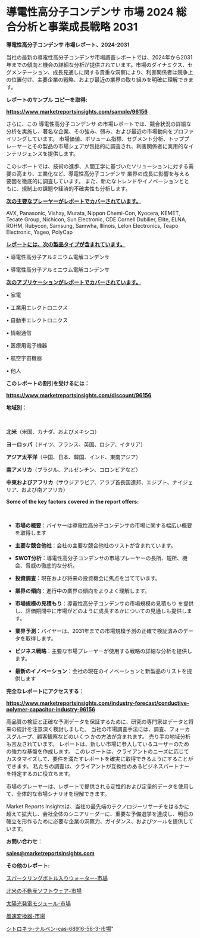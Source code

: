# 導電性高分子コンデンサ 市場 2024 総合分析と事業成長戦略 2031

<strong>導電性高分子コンデンサ 市場レポート、2024-2031</strong>

当社の最新の導電性高分子コンデンサ市場調査レポートでは、2024年から2031年までの傾向と機会の詳細な分析が提供されています。市場のダイナミクス、セグメンテーション、成長見通しに関する貴重な洞察により、利害関係者は競争上の位置付け、主要企業の戦略、および最近の業界の取り組みを明確に理解できます。



<strong>レポートのサンプル コピーを取得:</strong> <a href=https://www.marketreportsinsights.com/sample/96156>

<strong><u>https://www.marketreportsinsights.com/sample/96156</u></strong></a>

さらに、この 導電性高分子コンデンサ の市場レポートでは、競合状況の詳細な分析を実施し、著名な企業、その強み、弱み、および最近の市場動向をプロファイリングしています。 市場価値、ボリューム指標、セグメント分析、トッププレーヤーとその製品の市場シェアが包括的に調査され、利害関係者に実用的なインテリジェンスを提供します。

このレポートでは、技術の進歩、人間工学に基づいたソリューションに対する需要の高まり、工業化など、導電性高分子コンデンサ 業界の成長に影響を与える要因を徹底的に調査しています。 また、新たなトレンドやイノベーションとともに、規制上の課題や経済的不確実性も分析します。



<strong><u>次の主要なプレーヤーがレポートでカバーされています。</u></strong>

AVX, Panasonic, Vishay, Murata, Nippon Chemi-Con, Kyocera, KEMET, Tecate Group, Nichicon, Sun Electronic, CDE Cornell Dubilier, Elite, ELNA, ROHM, Rubycon, Samsung, Samwha, Illinois, Lelon Electronics, Teapo Electronic, Yageo, PolyCap



<strong><u><b>レポートには、次の製品タイプが含まれています。</b></u></strong>

• 導電性高分子アルミニウム電解コンデンサ

• 導電性高分子アルミニウム電解コンデンサ



<strong><u><b>次のアプリケーションがレポートでカバーされています。</b></u></strong>

• 家電

• 工業用エレクトロニクス

• 自動車エレクトロニクス

• 情報通信

• 医療用電子機器

• 航空宇宙機器

• 他人



<strong><b>このレポートの割引を受けるには：</b></strong>

<a href=https://www.marketreportsinsights.com/discount/96156>

<strong><u>https://www.marketreportsinsights.com/discount/96156</u></strong></a>



<strong>地域別：</strong>

<strong> </strong>



<strong>北米</strong>（米国、カナダ、およびメキシコ）



<strong>ヨーロッパ</strong>（ドイツ、フランス、英国、ロシア、イタリア）



<strong>アジア太平洋</strong>（中国、日本、韓国、インド、東南アジア）



<strong>南アメリカ</strong>（ブラジル、アルゼンチン、コロンビアなど）



<strong>中東およびアフリカ</strong>（サウジアラビア、アラブ首長国連邦、エジプト、ナイジェリア、および南アフリカ）



<strong>Some of the key factors covered in the report offers:</strong>

<strong> </strong>
<ul>
  <li>

<strong>市場の概要</strong>：バイヤーは導電性高分子コンデンサの市場に関する幅広い概要を取得します</li>
  <li>

<strong>主要な競合他社</strong>：会社の主要な競合他社のリストが含まれています。</li>
  <li>

<strong>SWOT分析</strong>：導電性高分子コンデンサの市場プレーヤーの長所、短所、機会、脅威の徹底的な分析。</li>
  <li>

<strong>投資調査</strong>：現在および将来の投資機会に焦点を当てています。</li>
  <li>

<strong>業界の傾向</strong>：進行中の業界の傾向をよりよく理解します。</li>
  <li>

<strong>市場規模の見積もり</strong>：導電性高分子コンデンサの市場規模の見積もり を提供し、評価期間中に市場がどのように成長するかについての見通しも提供します。</li>
  <li>

<strong>業界予測</strong>：バイヤーは、2031年までの市場規模予測の正確で検証済みのデータを取得します。</li>
  <li>

<strong>ビジネス戦略</strong>：主要な市場プレーヤーが使用する戦略の詳細な分析を提供します。</li>
  <li>

<strong>最新のイノベーション</strong>：会社の現在のイノベーションと新製品のリストを提供します</li>
</ul>


<strong>完全なレポートにアクセスする</strong>：

<a href=https://www.marketreportsinsights.com/industry-forecast/conductive-polymer-capacitor-industry-96156>

<strong><u>https://www.marketreportsinsights.com/industry-forecast/conductive-polymer-capacitor-industry-96156</u></strong></a>

高品質の検証と正確な予測データを保証するために、研究の専門家はデータと将来の統計を注意深く検討しました。 当社の市場調査手法には、調査、フォーカスグループ、顧客観察などのいくつ かの方法が含まれます。 売り手の地域分析も言及されています。 レポートは、新しい市場に参入しているユーザーのための強力な基盤を作成します。 このレポートは、クライアントのニーズに応じてカスタマイズして、要件を満たすレポートを確実に取得できるようにすることができます。 私たちの調査は、クライアントが互換性のあるビジネスパートナーを特定するのに役立ちます。

市場のプレーヤーは、レポートで提供される定性的および定量的データを使用して、全体的な市場シナリオを理解できます。

Market Reports Insightsは、当社の最先端のテクノロジーリサーチをはるかに超えて拡大し、会社全体のシニアリーダーに、重要な予備選挙を達成し、明日の確立を形作るために必要な企業の洞察力、ガイダンス、およびツールを提供しています。



<strong><b>お問い合わせ</b></strong>：

<a href=mailto:sales@marketreportsinsights.com>

<strong><u>sales@marketreportsinsights.com</u></strong></a>



<strong>その他のレポート:</strong>

<a href=https://www.linkedin.com/pulse/スパークリングボトル入りウォーター-市場-2030-年までの需要に焦点を当てた-kpwrf/>スパークリングボトル入りウォーター-市場</a>

<a href=https://www.linkedin.com/pulse/北米の不動産ソフトウェア-市場-2023-推進要因と成長機会-2030-jvouf/>北米の不動産ソフトウェア-市場</a>

<a href=https://www.linkedin.com/pulse/太陽光発電モジュール-市場-2030-年までの需要に焦点を当てた-2023-psd1f/>太陽光発電モジュール-市場</a>

<a href=https://www.linkedin.com/pulse/風速変換器-市場-2023-収益と成長ドライバー-2030-data-dive-discoveries-24-analysis-65juf/>風速変換器-市場</a>

<a href=https://www.linkedin.com/pulse/シトロネラ-テルペン-cas-68916-56-3-市場-2023-収益と成長ドライバー-5cjqf/>シトロネラ-テルペン-cas-68916-56-3-市場</a>"
